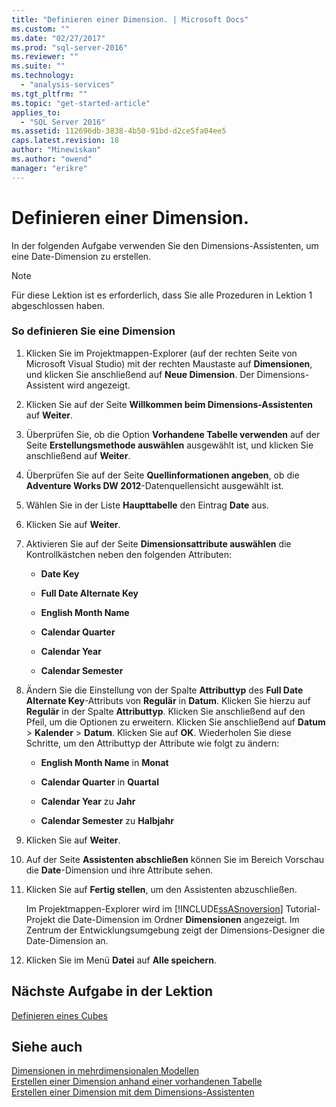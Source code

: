 ```yaml
---
title: "Definieren einer Dimension. | Microsoft Docs"
ms.custom: ""
ms.date: "02/27/2017"
ms.prod: "sql-server-2016"
ms.reviewer: ""
ms.suite: ""
ms.technology: 
  - "analysis-services"
ms.tgt_pltfrm: ""
ms.topic: "get-started-article"
applies_to: 
  - "SQL Server 2016"
ms.assetid: 112696db-3838-4b50-91bd-d2ce5fa04ee5
caps.latest.revision: 18
author: "Minewiskan"
ms.author: "owend"
manager: "erikre"
---
```

# Definieren einer Dimension.
In der folgenden Aufgabe verwenden Sie den Dimensions-Assistenten, um eine Date-Dimension zu erstellen.  
  
> [!NOTE]  
> Für diese Lektion ist es erforderlich, dass Sie alle Prozeduren in Lektion 1 abgeschlossen haben.  
  
### So definieren Sie eine Dimension  
  
1.  Klicken Sie im Projektmappen-Explorer (auf der rechten Seite von Microsoft Visual Studio) mit der rechten Maustaste auf **Dimensionen**, und klicken Sie anschließend auf **Neue Dimension**. Der Dimensions-Assistent wird angezeigt.  
  
2.  Klicken Sie auf der Seite **Willkommen beim Dimensions-Assistenten** auf **Weiter**.  
  
3.  Überprüfen Sie, ob die Option **Vorhandene Tabelle verwenden** auf der Seite **Erstellungsmethode auswählen** ausgewählt ist, und klicken Sie anschließend auf **Weiter**.  
  
4.  Überprüfen Sie auf der Seite **Quellinformationen angeben**, ob die **Adventure Works DW 2012**-Datenquellensicht ausgewählt ist.  
  
5.  Wählen Sie in der Liste **Haupttabelle** den Eintrag **Date** aus.  
  
6.  Klicken Sie auf **Weiter**.  
  
7.  Aktivieren Sie auf der Seite **Dimensionsattribute auswählen** die Kontrollkästchen neben den folgenden Attributen:  
  
    -   **Date Key**  
  
    -   **Full Date Alternate Key**  
  
    -   **English Month Name**  
  
    -   **Calendar Quarter**  
  
    -   **Calendar Year**  
  
    -   **Calendar Semester**  
  
8.  Ändern Sie die Einstellung von der Spalte **Attributtyp** des **Full Date Alternate Key**-Attributs von **Regulär** in **Datum**. Klicken Sie hierzu auf **Regulär** in der Spalte **Attributtyp**. Klicken Sie anschließend auf den Pfeil, um die Optionen zu erweitern. Klicken Sie anschließend auf **Datum** > **Kalender** > **Datum**. Klicken Sie auf **OK**. Wiederholen Sie diese Schritte, um den Attributtyp der Attribute wie folgt zu ändern:  
  
    -   **English Month Name** in **Monat**  
  
    -   **Calendar Quarter** in **Quartal**  
  
    -   **Calendar Year** zu **Jahr**  
  
    -   **Calendar Semester** zu **Halbjahr**  
  
9. Klicken Sie auf **Weiter**.  
  
10. Auf der Seite **Assistenten abschließen** können Sie im Bereich Vorschau die **Date**-Dimension und ihre Attribute sehen.  
  
11. Klicken Sie auf **Fertig stellen**, um den Assistenten abzuschließen.  
  
    Im Projektmappen-Explorer wird im [!INCLUDE[ssASnoversion](../includes/ssasnoversion-md.md)] Tutorial-Projekt die Date-Dimension im Ordner **Dimensionen** angezeigt. Im Zentrum der Entwicklungsumgebung zeigt der Dimensions-Designer die Date-Dimension an.  
  
12. Klicken Sie im Menü **Datei** auf **Alle speichern**.  
  
## Nächste Aufgabe in der Lektion  
[Definieren eines Cubes](../analysis-services/defining-a-cube.md)  
  
## Siehe auch  
[Dimensionen in mehrdimensionalen Modellen](../analysis-services/multidimensional-models/dimensions-in-multidimensional-models.md)  
[Erstellen einer Dimension anhand einer vorhandenen Tabelle](../analysis-services/multidimensional-models/create-a-dimension-by-using-an-existing-table.md)  
[Erstellen einer Dimension mit dem Dimensions-Assistenten](../analysis-services/multidimensional-models/create-a-dimension-using-the-dimension-wizard.md)  
  
  
  
